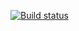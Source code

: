 [![Build status](https://ci.appveyor.com/api/projects/status/6ub92wrib5bjnbuq?svg=true)](https://ci.appveyor.com/project/EkaterinaDuzh/watches)
